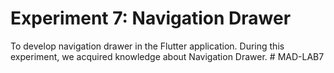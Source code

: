 # Experiment 7: Navigation Drawer
To develop navigation drawer in the Flutter application. During this experiment, we acquired knowledge about Navigation Drawer.
#   M A D - L A B 7  
 